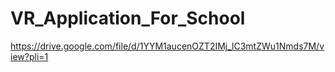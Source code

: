 # VR_Application_For_School

https://drive.google.com/file/d/1YYM1aucenOZT2IMj_lC3mtZWu1Nmds7M/view?pli=1
